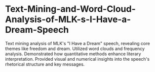 # Text-Mining-and-Word-Cloud-Analysis-of-MLK-s-I-Have-a-Dream-Speech
Text mining analysis of MLK's "I Have a Dream" speech, revealing core themes like freedom and dream. Utilized word clouds and frequency analysis. Demonstrated how quantitative methods enhance literary interpretation. Provided visual and numerical insights into the speech's rhetorical structure and key messages. 
